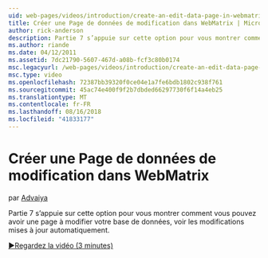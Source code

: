 ```yaml
---
uid: web-pages/videos/introduction/create-an-edit-data-page-in-webmatrix
title: Créer une Page de données de modification dans WebMatrix | Microsoft Docs
author: rick-anderson
description: Partie 7 s’appuie sur cette option pour vous montrer comment vous pouvez avoir une page à modifier votre base de données, voir les modifications mises à jour automatiquement.
ms.author: riande
ms.date: 04/12/2011
ms.assetid: 7dc21790-5607-467d-a08b-fcf3c80b0174
msc.legacyurl: /web-pages/videos/introduction/create-an-edit-data-page-in-webmatrix
msc.type: video
ms.openlocfilehash: 72387bb39320f0ce04e1a7fe6bdb1802c938f761
ms.sourcegitcommit: 45ac74e400f9f2b7dbded66297730f6f14a4eb25
ms.translationtype: MT
ms.contentlocale: fr-FR
ms.lasthandoff: 08/16/2018
ms.locfileid: "41833177"
---
```

<a name="create-an-edit-data-page-in-webmatrix"></a>Créer une Page de données de modification dans WebMatrix
====================
par [Advaiya](https://twitter.com/Advaiyasolns)

Partie 7 s’appuie sur cette option pour vous montrer comment vous pouvez avoir une page à modifier votre base de données, voir les modifications mises à jour automatiquement.

[&#9654;Regardez la vidéo (3 minutes)](https://channel9.msdn.com/Blogs/ASP-NET-Site-Videos/create-an-edit-data-page-in-webmatrix)
